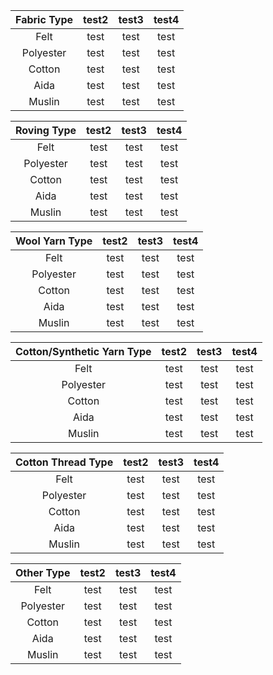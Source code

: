 |Fabric Type|test2|test3|test4|
|:---:|:---:|:---:|:---:|
|Felt |test |test |test |
|Polyester|test |test |test |
|Cotton|test |test |test |
|Aida|test |test |test |
|Muslin|test |test |test |

|Roving Type|test2|test3|test4|
|:---:|:---:|:---:|:---:|
|Felt |test |test |test |
|Polyester|test |test |test |
|Cotton|test |test |test |
|Aida|test |test |test |
|Muslin|test |test |test |

|Wool Yarn Type|test2|test3|test4|
|:---:|:---:|:---:|:---:|
|Felt |test |test |test |
|Polyester|test |test |test |
|Cotton|test |test |test |
|Aida|test |test |test |
|Muslin|test |test |test |

|Cotton/Synthetic Yarn Type|test2|test3|test4|
|:---:|:---:|:---:|:---:|
|Felt |test |test |test |
|Polyester|test |test |test |
|Cotton|test |test |test |
|Aida|test |test |test |
|Muslin|test |test |test |

|Cotton Thread Type|test2|test3|test4|
|:---:|:---:|:---:|:---:|
|Felt |test |test |test |
|Polyester|test |test |test |
|Cotton|test |test |test |
|Aida|test |test |test |
|Muslin|test |test |test |

|Other Type|test2|test3|test4|
|:---:|:---:|:---:|:---:|
|Felt |test |test |test |
|Polyester|test |test |test |
|Cotton|test |test |test |
|Aida|test |test |test |
|Muslin|test |test |test |
